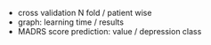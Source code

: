 - cross validation N fold / patient wise
- graph: learning time / results
- MADRS score prediction: value / depression class 